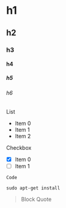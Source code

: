 # h1
## h2
### h3
#### h4
##### h5
###### h6

List

- Item 0
- Item 1
- Item 2

Checkbox

- [x] Item 0
- [ ] Item 1

`Code`

```shell
sudo apt-get install
```

>Block Quote